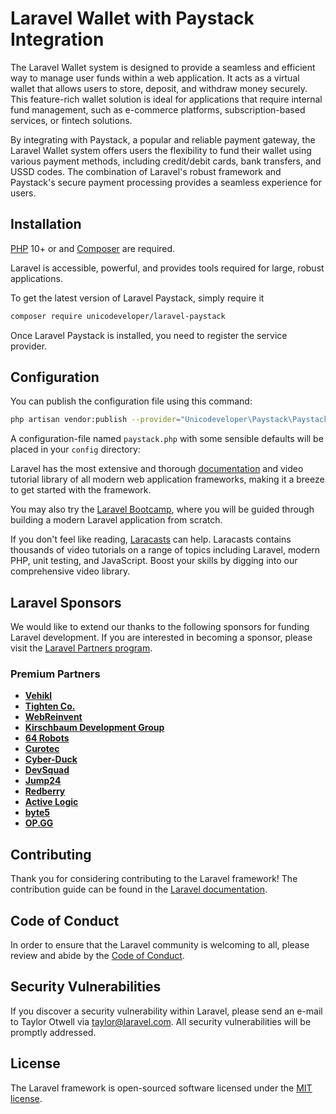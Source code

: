 # Laravel Wallet with Paystack Integration

The Laravel Wallet system is designed to provide a seamless and efficient way to manage user funds within a web application. It acts as a virtual wallet that allows users to store, deposit, and withdraw money securely. This feature-rich wallet solution is ideal for applications that require internal fund management, such as e-commerce platforms, subscription-based services, or fintech solutions.

By integrating with Paystack, a popular and reliable payment gateway, the Laravel Wallet system offers users the flexibility to fund their wallet using various payment methods, including credit/debit cards, bank transfers, and USSD codes. The combination of Laravel's robust framework and Paystack's secure payment processing provides a seamless experience for users.

## Installation
[PHP](https://php.net) 10+ or  and [Composer](https://getcomposer.org) are required.

Laravel is accessible, powerful, and provides tools required for large, robust applications.

To get the latest version of Laravel Paystack, simply require it

```bash
composer require unicodeveloper/laravel-paystack
```
Once Laravel Paystack is installed, you need to register the service provider.
## Configuration

You can publish the configuration file using this command:
```bash
php artisan vendor:publish --provider="Unicodeveloper\Paystack\PaystackServiceProvider"
```
A configuration-file named `paystack.php` with some sensible defaults will be placed in your `config` directory:


Laravel has the most extensive and thorough [documentation](https://laravel.com/docs) and video tutorial library of all modern web application frameworks, making it a breeze to get started with the framework.

You may also try the [Laravel Bootcamp](https://bootcamp.laravel.com), where you will be guided through building a modern Laravel application from scratch.

If you don't feel like reading, [Laracasts](https://laracasts.com) can help. Laracasts contains thousands of video tutorials on a range of topics including Laravel, modern PHP, unit testing, and JavaScript. Boost your skills by digging into our comprehensive video library.

## Laravel Sponsors

We would like to extend our thanks to the following sponsors for funding Laravel development. If you are interested in becoming a sponsor, please visit the [Laravel Partners program](https://partners.laravel.com).

### Premium Partners

- **[Vehikl](https://vehikl.com/)**
- **[Tighten Co.](https://tighten.co)**
- **[WebReinvent](https://webreinvent.com/)**
- **[Kirschbaum Development Group](https://kirschbaumdevelopment.com)**
- **[64 Robots](https://64robots.com)**
- **[Curotec](https://www.curotec.com/services/technologies/laravel/)**
- **[Cyber-Duck](https://cyber-duck.co.uk)**
- **[DevSquad](https://devsquad.com/hire-laravel-developers)**
- **[Jump24](https://jump24.co.uk)**
- **[Redberry](https://redberry.international/laravel/)**
- **[Active Logic](https://activelogic.com)**
- **[byte5](https://byte5.de)**
- **[OP.GG](https://op.gg)**

## Contributing

Thank you for considering contributing to the Laravel framework! The contribution guide can be found in the [Laravel documentation](https://laravel.com/docs/contributions).

## Code of Conduct

In order to ensure that the Laravel community is welcoming to all, please review and abide by the [Code of Conduct](https://laravel.com/docs/contributions#code-of-conduct).

## Security Vulnerabilities

If you discover a security vulnerability within Laravel, please send an e-mail to Taylor Otwell via [taylor@laravel.com](mailto:taylor@laravel.com). All security vulnerabilities will be promptly addressed.

## License

The Laravel framework is open-sourced software licensed under the [MIT license](https://opensource.org/licenses/MIT).
